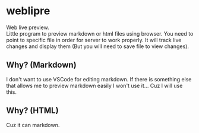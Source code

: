 # weblipre

Web live preview. \
Little program to preview markdown or html files using browser.
You need to point to specific file in order for server to work properly.
It will track live changes and display them (But you will
need to save file to view changes).

## Why? (Markdown)

I don't want to use VSCode for editing markdown.
If there is something else that allows me to preview markdown easily I won't
use it... Cuz I will use this.

## Why? (HTML)

Cuz it can markdown.
